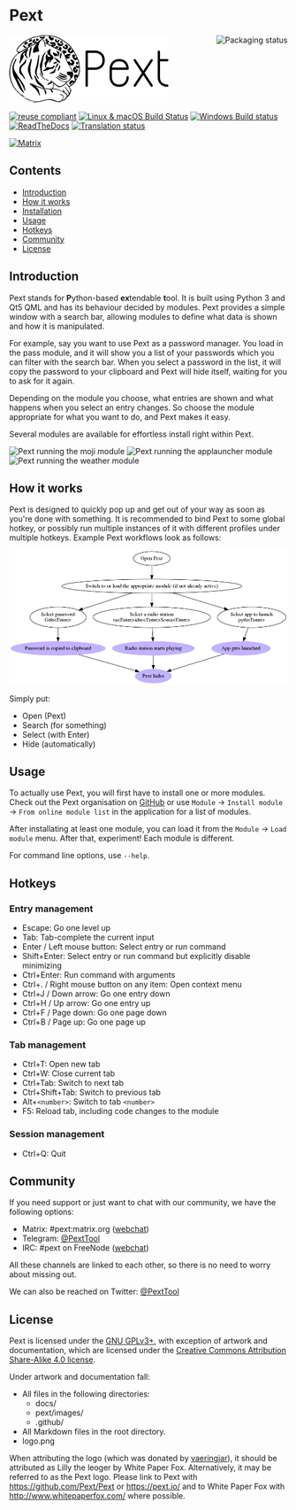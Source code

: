 # Pext

<a href="https://repology.org/metapackage/pext/versions">
    <img src="https://repology.org/badge/vertical-allrepos/pext.svg?minversion=0.25" alt="Packaging status" align="right">
</a>

![Lilly the leoger](/logo.png)

[![reuse compliant](https://reuse.software/badge/reuse-compliant.svg)](https://reuse.software)
[![Linux & macOS Build Status](https://travis-ci.org/Pext/Pext.svg?branch=master)](https://travis-ci.org/Pext/Pext)
[![Windows Build status](https://ci.appveyor.com/api/projects/status/73oaa4x1spa5vumx/branch/master?svg=true)](https://ci.appveyor.com/project/TheLastProject/pext/branch/master)
[![ReadTheDocs](https://readthedocs.org/projects/pext/badge/?version=latest)](https://pext.readthedocs.io/en/latest/?badge=latest)
[![Translation status](https://hosted.weblate.org/widgets/pext/-/svg-badge.svg)](https://hosted.weblate.org/engage/pext/?utm_source=widget)

[![Matrix](https://img.shields.io/matrix/pext:matrix.org.svg)](https://riot.im/app/#/room/#pext:matrix.org)

## Contents

- [Introduction](#introduction)
- [How it works](#how-it-works)
- [Installation](https://pext.readthedocs.io/en/latest/installation.html)
- [Usage](#usage)
- [Hotkeys](#hotkeys)
- [Community](#community)
- [License](#license)


## Introduction

Pext stands for **P**ython-based **ex**tendable **t**ool. It is built using Python 3 and Qt5 QML and has its behaviour decided by modules. Pext provides a simple window with a search bar, allowing modules to define what data is shown and how it is manipulated.

For example, say you want to use Pext as a password manager. You load in the pass module, and it will show you a list of your passwords which you can filter with the search bar. When you select a password in the list, it will copy the password to your clipboard and Pext will hide itself, waiting for you to ask for it again.

Depending on the module you choose, what entries are shown and what happens when you select an entry changes. So choose the module appropriate for what you want to do, and Pext makes it easy.

Several modules are available for effortless install right within Pext.

![Pext running the moji module](https://pext.io/pext-emojis.PNG)
![Pext running the applauncher module](https://pext.io/pext-applauncher.PNG)
![Pext running the weather module](https://pext.io/pext-weather.PNG)

## How it works

Pext is designed to quickly pop up and get out of your way as soon as you're done with something. It is recommended to bind Pext to some global hotkey, or possibly run multiple instances of it with different profiles under multiple hotkeys. Example Pext workflows look as follows:

![Pext workflow graph](/workflow_graph.png)

Simply put:

- Open (Pext)
- Search (for something)
- Select (with Enter)
- Hide (automatically)

## Usage

To actually use Pext, you will first have to install one or more modules. Check out the Pext organisation on [GitHub](https://github.com/Pext) or use `Module` -> `Install module` -> `From online module list` in the application for a list of modules.

After installating at least one module, you can load it from the `Module` -> `Load module` menu. After that, experiment! Each module is different.

For command line options, use `--help`.

## Hotkeys

### Entry management

- Escape: Go one level up
- Tab: Tab-complete the current input
- Enter / Left mouse button: Select entry or run command
- Shift+Enter: Select entry or run command but explicitly disable minimizing
- Ctrl+Enter: Run command with arguments
- Ctrl+. / Right mouse button on any item: Open context menu
- Ctrl+J / Down arrow: Go one entry down
- Ctrl+H / Up arrow: Go one entry up
- Ctrl+F / Page down: Go one page down
- Ctrl+B / Page up: Go one page up

### Tab management

- Ctrl+T: Open new tab
- Ctrl+W: Close current tab
- Ctrl+Tab: Switch to next tab
- Ctrl+Shift+Tab: Switch to previous tab
- Alt+`<number>`: Switch to tab `<number>`
- F5: Reload tab, including code changes to the module

### Session management

- Ctrl+Q: Quit

## Community

If you need support or just want to chat with our community, we have the following options:

- Matrix: #pext:matrix.org ([webchat](https://riot.im/app/#/room/#pext:matrix.org))
- Telegram: [@PextTool](https://t.me/PextTool)
- IRC: #pext on FreeNode ([webchat](http://webchat.freenode.net/?channels=%23pext&uio=MTY9dHJ1ZQ79))

All these channels are linked to each other, so there is no need to worry about missing out.

We can also be reached on Twitter: [@PextTool](https://twitter.com/PextTool)

## License

Pext is licensed under the [GNU GPLv3+](LICENSES/GPL-3.0-or-later.txt), with exception of artwork and documentation, which are licensed under the [Creative Commons Attribution Share-Alike 4.0 license](LICENSES/CC-BY-SA-4.0.txt).

Under artwork and documentation fall:

- All files in the following directories:
  - docs/
  - pext/images/
  - .github/
- All Markdown files in the root directory.
- logo.png

When attributing the logo (which was donated by [vaeringjar](https://notabug.org/vaeringjar)), it should be attributed as Lilly the leoger by White Paper Fox. Alternatively, it may be referred to as the Pext logo. Please link to Pext with <https://github.com/Pext/Pext> or <https://pext.io/> and to White Paper Fox with <http://www.whitepaperfox.com/> where possible.
